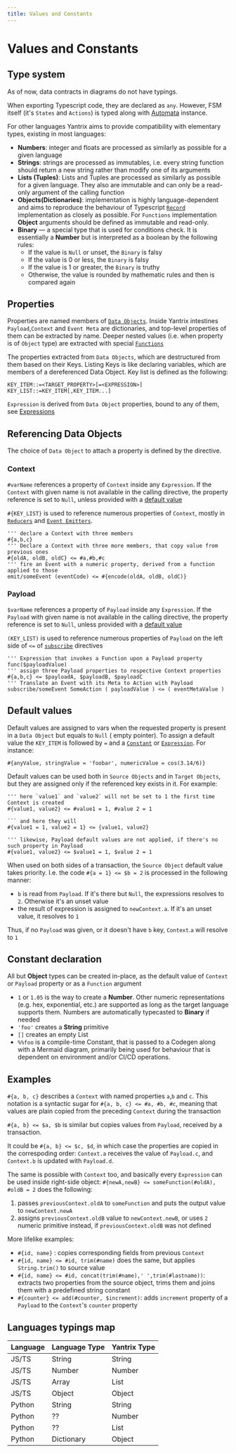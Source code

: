```yaml
---
title: Values and Constants
---
```


# Values and Constants

## Type system

As of now, data contracts in diagrams do not have typings.

When exporting Typescript code, they are declared as `any`. However, FSM itself (it's `States` and `Actions`) is typed
along with [Automata](../API-reference/automata/) instance.

For other languages Yantrix aims to provide compatibility with elementary types, existing in most languages:

- **Numbers**: integer and floats are processed as similarly as possible for a given language
- **Strings**: strings are processed as immutables, i.e. every string function should return a new string rather than
  modify one of its arguments
- **Lists (Tuples)**: Lists and Tuples are processed as similarly as possible for a given language. They also are
  immutable and can only be a read-only argument of the calling function
- **Objects(Dictionaries)**: implementation is highly language-dependent and aims to reproduce the behaviour of
  Typescript [`Record`](../API-reference/automata/interfaces/IAutomata.html) implementation as closely as possible.
  For `Functions` implementation **Object** arguments should be defined as immutable and read-only.
- **Binary** &mdash; a special type that is used for conditions check. It is essentially a **Number** but is interpreted
  as a boolean by the following rules:
    - If the value is `Null` or unset, the `Binary` is falsy
    - If the value is 0 or less, the `Binary` is falsy
    - If the value is 1 or greater, the `Binary` is truthy
    - Otherwise, the value is rounded by mathematic rules and then is compared again

## Properties

Properties are named members of [`Data Objects`](100_data_objects.html). Inside Yantrix intestines `Payload`,`Context`
and `Event Meta` are dictionaries, and top-level properties of them can be extracted by name. Deeper nested values (i.e.
when property is of `Object` type) are extracted with special [`Functions`](140_functions.html)

The properties extracted from `Data Objects`, which are destructured from them based on their Keys. Listing Keys is like
declaring variables, which are members of a dereferenced Data Object.
Key list is defined as the following:

```
KEY_ITEM::=<TARGET_PROPERTY>[=<EXPRESSION>]
KEY_LIST::=KEY_ITEM[,KEY_ITEM...]
```

`Expression` is derived from `Data Object` properties, bound to any of them, see [Expressions](130_expressions.html)

## Referencing Data Objects

The choice of `Data Object` to attach a property is defined by the directive.

### Context

`#varName` references a property of `Context` inside any `Expression`. If the `Context` with given name is not available
in the calling
directive, the property reference is set to `Null`, unless provided with a [default value](#default-values)

`#{KEY_LIST}` is used to reference numerous properties of `Context`, mostly in [`Reducers`](110_reducers.html)
and [`Event Emitters`](220_emit.html).

``` 
''' declare a Context with three members
#{a,b,c}
''' Declare a Context with three more members, that copy value from previous ones
#{oldA, oldB, oldC} <= #a,#b,#c
''' fire an Event with a numeric property, derived from a function applied to those
emit/someEvent (eventCode) <= #{encode(oldA, oldB, oldC)}
```

### Payload

`$varName` references a property of `Payload` inside any `Expression`. If the `Payload` with given name is not available
in the calling
directive, the property reference is set to `Null`, unless provided with a [default value](#default-values)

`(KEY_LIST)` is used to reference numerous properties of `Payload` on the left side of `<=`
of [`subscribe`](210_subscribe.html)  directives

```
''' Expression that invokes a Function upon a Payload property
func($payloadValue)
''' assign three Payload properties to respective Context properties
#{a,b,c} <= $payloadA, $payloadB, $payloadC
''' Translate an Event with its Meta to Action with Payload
subscribe/someEvent SomeAction ( payloadValue ) <= ( eventMetaValue ) 
```

## Default values

Default values are assigned to vars when the requested property is present in a `Data Object` but equals to `Null` (
empty pointer). To assign a default value
the `KEY_ITEM` is followed by `=` and a [`Constant`](constants.html) or [`Expression`](expressions.html). For instance:

```
#{anyValue, stringValue = 'foobar', numericValue = cos(3.14/6)}
```

Default values can be used both in `Source Objects` and in `Target Objects`, but they are assigned only if the
referenced key exists in it. For example:

```
''' here `value1` and `value2` will not be set to 1 the first time Context is created
#{value1, value2} <= #value1 = 1, #value 2 = 1 

``` and here they will
#{value1 = 1, value2 = 1} <= {value1, value2}

''' likewise, Payload default values are not applied, if there's no such property in Payload  
#{value1, value2} <= $value1 = 1, $value 2 = 1
```

When used on both sides of a transaction, the `Source Object` default value takes priority. I.e. the
code `#{a = 1} <= $b = 2` is processed in the following manner:

- `b` is read from `Payload`. If it's there but `Null`, the expressions resolves to `2`. Otherwise it's an unset value
- the result of expression is assigned to `newContext.a`. If it's an unset value, it resolves to `1`

Thus, if no `Payload` was given, or it doesn't have `b` key, `Context`.`a` will resolve to `1`

## Constant declaration

All but **Object** types can be created in-place, as the default value of `Context` or `Payload` property or as
a `Function` argument

- `1` or `1.05` is the way to create a **Number**. Other numeric representations (e.g. hex, exponential, etc.) are
  supported
  as long as the target language supports them. Numbers are automatically typecasted to **Binary** if needed
- `'foo'` creates a **String** primitive
- `[]` creates an empty List
- `%%foo` is a compile-time Constant, that is passed to a Codegen along with a Mermaid diagram, primarily being used
  for behaviour that is dependent on environment and/or CI/CD operations.

## Examples

`#{a, b, c}` describes a `Context` with named properties `a`,`b` and `c`. This notation is a syntactic sugar
for `#{a, b, c} <= #a, #b, #c`, meaning that values are plain copied from the preceding `Context` during the transaction

`#{a, b} <= $a, $b` is similar but copies values from `Payload`, received by a transaction.

It could be `#{a, b} <= $c, $d`, in which case the properties are
copied in the correspoding order: `Context.a` receives the value of `Payload.c`, and `Context.b` is updated
with `Payload.d`.

The same is possible with `Context` too, and basically every `Expression` can be used inside right-side
object: `#{newA,newB} <= someFunction(#oldA), #oldB = 2` does the following:

1. passes `previousContext.oldA` to `someFunction` and puts the output value to `newContext.newA`
2. assigns `previousContext.oldB` value to `newContext.newB`, or uses `2` numeric primitive instead,
   if `previousContext.oldB` was not defined

More lifelike examples:

- `#{id, name}` : copies corresponding fields from previous `Context`
- `#{id, name} <= #id, trim(#name)` does the same, but applies `String.trim()` to source value
- `#{id, name} <= #id, concat(trim(#name),' ',trim(#lastname))`: extracts two properties from the source object, trims
  them and joins them with a predefined string constant
- `#{counter} <= add(#counter, $increment)`: adds `increment` property of a `Payload` to the `Context`'s `counter`
  property

## Languages typings map

| Language | Language Type | Yantrix Type |
|----------|---------------|--------------|
| JS/TS    | String        | String       |
| JS/TS    | Number        | Number       |
| JS/TS    | Array         | List         |
| JS/TS    | Object        | Object       |
| Python   | String        | String       |
| Python   | ??            | Number       |
| Python   | ??            | List         |
| Python   | Dictionary    | Object       |